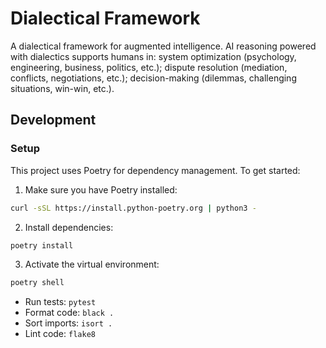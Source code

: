 # Dialectical Framework
A dialectical framework for augmented intelligence. AI reasoning powered with dialectics supports humans in: system optimization (psychology, engineering, business, politics, etc.); dispute resolution (mediation, conflicts, negotiations, etc.); decision-making (dilemmas, challenging situations, win-win, etc.).

## Development

### Setup

This project uses Poetry for dependency management. To get started:

1. Make sure you have Poetry installed:
```bash
curl -sSL https://install.python-poetry.org | python3 -
```

2. Install dependencies:
```bash
poetry install
```

3. Activate the virtual environment:
```bash
poetry shell
```

- Run tests: `pytest`
- Format code: `black .`
- Sort imports: `isort .`
- Lint code: `flake8`